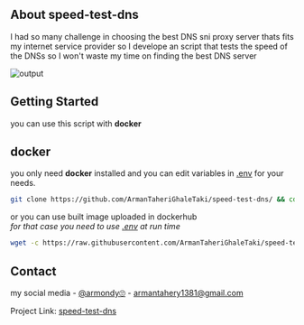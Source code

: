 <!-- ABOUT THE PROJECT -->
## About speed-test-dns

I had so many challenge in choosing the best DNS sni proxy server thats fits my internet service provider so I develope an script that tests the speed of the DNSs so I won't waste my time on finding the best DNS server  

      
![output](https://github.com/ArmanTaheriGhaleTaki/speed-test-dns/assets/88885103/d83c954e-5f3c-434e-ae4b-f119d69a4220)    



<!-- GETTING STARTED -->
## Getting Started
you can use this script with **docker** 

## docker
you only need **docker** installed and you can edit variables in  [.env](https://github.com/ArmanTaheriGhaleTaki/speed-test-dns/blob/main/.env) for your needs.
 

  ```sh
  git clone https://github.com/ArmanTaheriGhaleTaki/speed-test-dns/ && cd speed-test-dns && docker build -t speedtestdns . && docker run --env-file .env speedtestdns
  ```    
or you can use built image uploaded in dockerhub      
  *for that case you need to use [.env](https://github.com/ArmanTaheriGhaleTaki/speed-test-dns/blob/main/.env) at run time*
  ```sh
  wget -c https://raw.githubusercontent.com/ArmanTaheriGhaleTaki/speed-test-dns/main/.env && docker run --env-file .env armantaherighaletaki/speed-test-dns 
  ```   

<!-- CONTACT -->
## Contact

my social media - [@armondy🙄](https://twitter.com/taherighaletaki) - armantahery1381@gmail.com

Project Link:  [speed-test-dns](https://github.com/ArmanTaheriGhaleTaki/speed-test-dns) 




